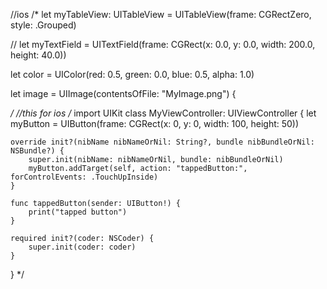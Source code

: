 //ios
/*
let myTableView: UITableView = UITableView(frame: CGRectZero, style: .Grouped)

//
let myTextField = UITextField(frame: CGRect(x: 0.0, y: 0.0, width: 200.0, height: 40.0))

let color = UIColor(red: 0.5, green: 0.0, blue: 0.5, alpha: 1.0)

let image = UIImage(contentsOfFile: "MyImage.png") {

*/
//this for ios
/*
import UIKit
class MyViewController: UIViewController {
    let myButton = UIButton(frame: CGRect(x: 0, y: 0, width: 100, height: 50))
    
    override init?(nibName nibNameOrNil: String?, bundle nibBundleOrNil: NSBundle?) {
        super.init(nibName: nibNameOrNil, bundle: nibBundleOrNil)
        myButton.addTarget(self, action: "tappedButton:", forControlEvents: .TouchUpInside)
    }
    
    func tappedButton(sender: UIButton!) {
        print("tapped button")
    }
    
    required init?(coder: NSCoder) {
        super.init(coder: coder)
    }
}
*/